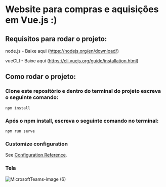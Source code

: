 # Website para compras e aquisições em Vue.js :)

## Requisitos para rodar o projeto:

node.js - Baixe aqui (https://nodejs.org/en/download/)

vueCLI - Baixe aqui (https://cli.vuejs.org/guide/installation.html)

## Como rodar o projeto:
### Clone este repositório e dentro do terminal do projeto escreva o seguinte comando:

```
npm install
```

### Após o npm install, escreva o seguinte comando no terminal:
```
npm run serve
```

### Customize configuration
See [Configuration Reference](https://cli.vuejs.org/config/).


### Tela

![MicrosoftTeams-image (6)](https://user-images.githubusercontent.com/54418295/181865023-274da87b-9549-4008-a173-47c6d1234b2c.png)

